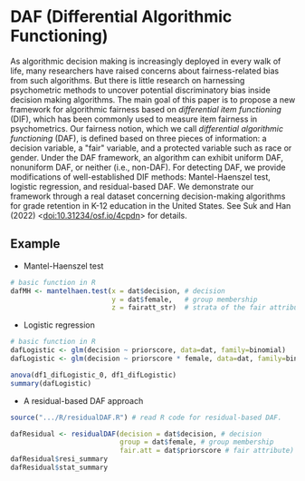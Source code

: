 
<!-- README.md is generated from README.Rmd. Please edit that file -->


# DAF (Differential Algorithmic Functioning)

As algorithmic decision making is increasingly deployed in every walk of life, many researchers have raised concerns about fairness-related bias from such algorithms. But there is little research on harnessing psychometric methods to uncover potential discriminatory bias inside decision making algorithms. The main goal of this paper is to propose a new framework for algorithmic fairness based on *differential item functioning* (DIF), which has been commonly used to measure item fairness in psychometrics. Our fairness notion, which we call *differential algorithmic functioning* (DAF), is defined based on three pieces of information: a decision variable, a "fair" variable, and a protected variable such as race or gender. Under the DAF framework, an algorithm can exhibit uniform DAF, nonuniform DAF, or neither (i.e., non-DAF). For detecting DAF, we provide modifications of well-established DIF methods: Mantel-Haenszel test, logistic regression, and residual-based DAF. We demonstrate our framework through a real dataset concerning decision-making algorithms for grade retention in K-12 education in the United States. See Suk
and Han (2022)
\<[doi:10.31234/osf.io/4cpdn](https://psyarxiv.com/4cpdn)\>
for details.


## Example

- Mantel-Haenszel test

``` r
# basic function in R
dafMH <- mantelhaen.test(x = dat$decision, # decision
                         y = dat$female,   # group membership
                         z = fairatt_str)  # strata of the fair attribute  
```


- Logistic regression

``` r
# basic function in R
dafLogistic <- glm(decision ~ priorscore, data=dat, family=binomial)
dafLogistic <- glm(decision ~ priorscore * female, data=dat, family=binomial)

anova(df1_difLogistic_0, df1_difLogistic)
summary(dafLogistic)
```

- A residual-based DAF approach 

``` r
source(".../R/residualDAF.R") # read R code for residual-based DAF.

dafResidual <- residualDAF(decision = dat$decision, # decision
                           group = dat$female, # group membership
                           fair.att = dat$priorscore # fair attribute)
dafResidual$resi_summary
dafResidual$stat_summary
```
